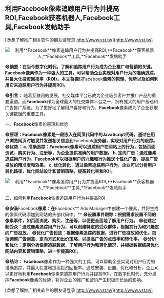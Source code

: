 ## **利用**Facebook**像素追踪用户行为并提高ROI,**Facebook**获客机器人,**Facebook**工具,**Facebook**发帖助手**

[😍想了解推广相关软件的朋友请登录 http://www.vst.tw](http://www.vst.tw)

 <center><img src="https://vst.tw/MP4/tuiguang/png/6.png" alt="利用**Facebook**像素追踪用户行为并提高ROI,**Facebook**获客机器人,**Facebook**工具,**Facebook**发帖助手"></center>

**😄摘要：在当今数字化时代，了解和追踪用户行为成为企业推广和营销的关键。**Facebook**像素作为一种强大的工具，可以帮助企业实现对用户行为的准确追踪，并最大化投资回报率（ROI）。本文将探讨**Facebook**像素的原理、优势以及如何利用它来追踪用户行为并提高ROI。**

**😄引言：**
随着互联网的发展，社交媒体平台已成为企业吸引客户并推广产品的重要渠道。而**Facebook**作为全球最大的社交媒体平台之一，拥有庞大的用户基础和广告推广系统。为了更好地了解用户喜好和行为，**Facebook**像素成为了企业获取关键数据的重要工具。

一、**Facebook**像素的原理和优势

**😄原理：**Facebook**像素是一段嵌入在网页代码中的JavaScript代码，通过在用户浏览网页时触发并发送相关信息到**Facebook**服务器，实现对用户行为的跟踪。**
**😄优势： a. 准确追踪：**Facebook**像素可以追踪用户在网站上的行为，包括页面浏览、购买行为、注册等，为企业提供准确的用户数据。 b. 定向广告：通过像素追踪用户行为，**Facebook**可以根据用户的兴趣和行为推送个性化广告，提高广告投放的精准度和效果。 c. 优化转化：通过像素追踪用户行为，企业可以分析用户转化路径，优化网站设计和营销策略，提高转化率和ROI。**

 <center><img src="https://vst.tw/MP4/tuiguang/png/6.png" alt="利用**Facebook**像素追踪用户行为并提高ROI,**Facebook**获客机器人,**Facebook**工具,**Facebook**发帖助手"></center>

二、如何利用**Facebook**像素追踪用户行为并提高ROI

**😄安装**Facebook**像素：在**Facebook** Ads Manager中创建一个像素，并将生成的像素代码添加到网站的头部代码中。**
**😄设置事件跟踪：根据需求设置不同的像素事件，如页面浏览、购买、注册等，以便更全面地了解用户行为。**
**😄创建定制受众：通过像素追踪用户行为，可以创建特定的受众群体，根据其行为和兴趣定向广告投放。**
**😄优化广告投放：根据像素追踪的数据，进行广告投放的优化，包括调整广告创意、定向方式和出价策略，以提高广告的点击率和转化率。**
**😄分析和优化：定期分析像素追踪数据，了解用户行为和转化情况，并根据数据结果优化网站内容和营销策略，进一步提高ROI。**

**😄结论：**
**Facebook**像素作为一种强大的工具，可以帮助企业实现对用户行为的准确追踪，并最大程度地提高投资回报率。通过安装、设置、优化和分析，企业可以更好地利用**Facebook**像素来追踪用户行为并提高ROI。在数字化时代，充分发挥**Facebook**像素的优势，将对企业的推广和营销产生积极而长远的影响。

[😍想了解推广相关软件的朋友请登录 http://www.vst.tw](http://www.vst.tw)



